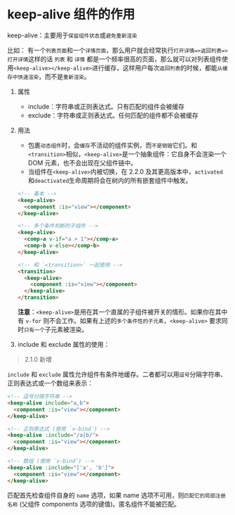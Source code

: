# keep-alive 组件的作用

keep-alive：主要用于`保留组件状态`或`避免重新渲染`

比如： 有一个`列表页面`和一个`详情页面`，那么用户就会经常执行`打开详情=>返回列表=>打开详情`这样的话 `列表` 和 `详情` 都是一个频率很高的页面，那么就可以对列表组件使用`<keep-alive></keep-alive>`进行缓存，这样用户每次`返回列表`的时候，都能`从缓存中快速渲染`，而不是`重新渲染`。

1. 属性

   - include：字符串或正则表达式。只有匹配的组件会被缓存
   - exclude：字符串或正则表达式。任何匹配的组件都不会被缓存

2. 用法

   - 包裹`动态组件`时，会`缓存`不活动的组件实例，而`不是销毁`它们。和 `<transition>`相似，`<keep-alive>`是一个抽象组件：它自身不会渲染一个 DOM 元素，也不会出现在父组件链中。
   - 当组件在`<keep-alive>`内被切换，在 2.2.0 及其更高版本中，`activated`和`deactivated`生命周期将会在树内的所有嵌套组件中触发。

   ```html
   <!-- 基本 -->
   <keep-alive>
     <component :is="view"></component>
   </keep-alive>

   <!-- 多个条件判断的子组件 -->
   <keep-alive>
     <comp-a v-if="a > 1"></comp-a>
     <comp-b v-else></comp-b>
   </keep-alive>

   <!-- 和 `<transition>` 一起使用 -->
   <transition>
     <keep-alive>
       <component :is="view"></component>
     </keep-alive>
   </transition>
   ```

   **注意**：`<keep-alive>`是用在其一个直属的子组件被开关的情形。如果你在其中有 `v-for` 则不会工作。如果有上述的`多个条件性的子元素`，`<keep-alive>` 要求同时`只有一个`子元素被渲染。

3. include 和 exclude 属性的使用：

> 2.1.0 新增

`include` 和 `exclude` 属性允许组件有条件地缓存。二者都可以用`逗号`分隔字符串、正则表达式或一个数组来表示：

```html
<!-- 逗号分隔字符串 -->
<keep-alive include="a,b">
  <component :is="view"></component>
</keep-alive>

<!-- 正则表达式 (使用 `v-bind`) -->
<keep-alive :include="/a|b/">
  <component :is="view"></component>
</keep-alive>

<!-- 数组 (使用 `v-bind`) -->
<keep-alive :include="['a', 'b']">
  <component :is="view"></component>
</keep-alive>
```

匹配首先检查组件自身的 `name` 选项，如果 name 选项不可用，则`匹配它的局部注册名称` (父组件 components 选项的键值)。匿名组件不能被匹配。
